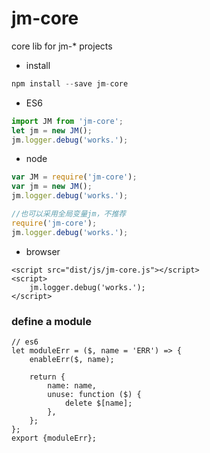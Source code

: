 # jm-core

core lib for jm-* projects

- install

```javascript
npm install --save jm-core
```

- ES6

```javascript
import JM from 'jm-core';
let jm = new JM();
jm.logger.debug('works.');

```

- node

```javascript
var JM = require('jm-core');
var jm = new JM();
jm.logger.debug('works.');

//也可以采用全局变量jm，不推荐
require('jm-core');
jm.logger.debug('works.');

```

- browser

```
<script src="dist/js/jm-core.js"></script>
<script>
    jm.logger.debug('works.');
</script>
```

### define a module

```
// es6
let moduleErr = ($, name = 'ERR') => {
    enableErr($, name);

    return {
        name: name,
        unuse: function ($) {
            delete $[name];
        },
    };
};
export {moduleErr};
```